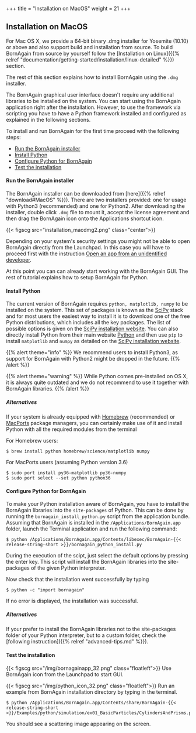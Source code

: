 +++
title = "Installation on MacOS"
weight = 21
+++

## Installation on MacOS

For Mac OS X, we provide a 64-bit binary .dmg installer for Yosemite (10.10) or above and also support build and installation from source. To build BornAgain from source by yourself follow the 
[Installation on Linux]({{% relref "documentation/getting-started/installation/linux-detailed" %}}) section.

The rest of this section explains how to install BornAgain using the `.dmg` installer.

The BornAgain graphical user interface doesn't require any additional libraries to be installed on the system. You can start using the BornAgain application right after the installation. However, to use the framework via scripting you have to have a Python framework installed and configured as explained in the following sections.

To install and run BornAgain for the first time proceed with the following steps:

* [Run the BornAgain installer](#run-the-bornagain-installer)
* [Install Python](#install-python)
* [Configure Python for BornAgain](#configure-python-for-bornagain)
* [Test the installation](#test-the-installation)

 
#### Run the BornAgain installer

The BornAgain installer can be downloaded from [here]({{% relref "download#MacOS" %}}). There are two installers provided: one for usage with Python3 (recommended) and one for Python2.
After downloading the installer, double click `.dmg` file to mount it, accept the license agreement and then drag the BornAgain icon onto the Applications shortcut icon.

{{< figscg src="installation_macdmg2.png" class="center">}}

Depending on your system's security settings you might not be able to open BornAgain directly from the Launchpad. In this case you will have to proceed first with the instruction [Open an app from an unidentified developer](http://support.apple.com/kb/PH14369).

At this point you can can already start working with the BornAgain GUI. The rest of tutorial explains how to setup BornAgain for Python.

#### Install Python

The current version of BornAgain requires `python, matplotlib, numpy` to be installed on the system. This set of packages is known as the [SciPy](http://www.scipy.org/) stack and for most users the easiest way to install it is to download one of the free Python distributions, which includes all the key packages. The list of possible options is given on the [SciPy installation website](http://www.scipy.org/install.html). You can also directly install Python from their main website [Python](https://www.python.org/downloads/) and then use `pip` to install `matplotlib` and `numpy` as detailed on the [SciPy installation website](http://www.scipy.org/install.html).

{{% alert theme="info" %}}
We recommend users to install Python3, as support for BornAgain with Python2 might be dropped in the future.
{{% /alert %}}

{{% alert theme="warning" %}}
While Python comes pre-installed on OS X, it is always quite outdated and we do not recommend to use it together with BornAgain libraries.
{{% /alert %}}

 
##### Alternatives

If your system is already equipped with [Homebrew](http://brew.sh/) 
(recommended) or [MacPorts](http://www.macports.org/) package managers, you can certainly make use of it and install Python with all the required modules from the terminal

For Homebrew users:
```
$ brew install python homebrew/science/matplotlib numpy
```

For MacPorts users (assuming Python version 3.6)

```
$ sudo port install py36-matplotlib py36-numpy
$ sudo port select --set python python36
```

#### Configure Python for BornAgain

To make your Python installation aware of BornAgain, you have to install the BornAgain libraries into the `site-packages` of Python. 
This can be done by running the `bornagain_install_python.py` script from the application bundle. Assuming that BornAgain is installed in the 
`/Applications/BornAgain.app` folder, launch the Terminal application and run the following command:

```
$ python /Applications/BornAgain.app/Contents/libexec/BornAgain-{{< release-string-short >}}/bornagain_python_install.py
```

During the execution of the scipt, just select the default options by pressing the enter key.
This script will install the BornAgain libraries into the site-packages of the given Python interpreter.

Now check that the installation went successfully by typing

```
$ python -c "import bornagain"
```

If no error is displayed, the installation was successful.

##### Alternatives

If your prefer to install the BornAgain libraries not to the site-packages folder of your Python interpreter, but to a custom folder, check 
the [following instruction]({{% relref "advanced-tips.md" %}}).

#### Test the installation

{{< figscg src="/img/bornagainapp_32.png" class="floatleft">}} Use BornAgain icon from the Launchpad to start GUI.

<p style="clear: both;">

{{< figscg src="/img/python_icon_32.png" class="floatleft">}}
Run an example from BornAgain installation directory by typing in the terminal.
<p style="clear: both;">

```
$ python /Applications/BornAgain.app/Contents/share/BornAgain-{{< release-string-short >}}/Examples/python/simulation/ex01_BasicParticles/CylindersAndPrisms.py
```

You should see a scattering image appearing on the screen.